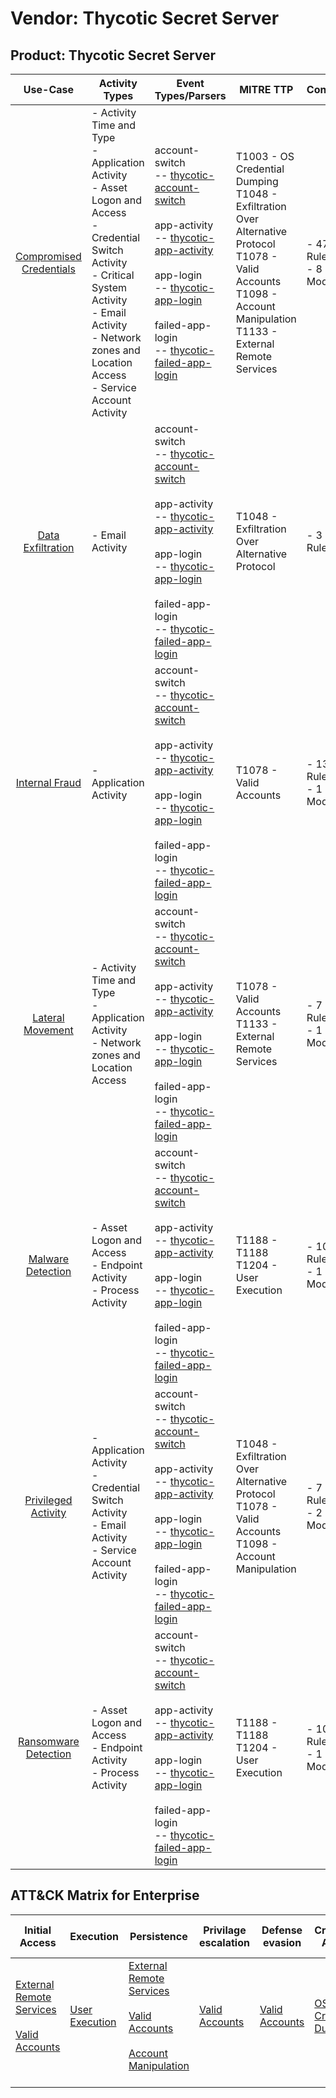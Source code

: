Vendor: Thycotic Secret Server
==============================
Product: Thycotic Secret Server
-------------------------------
|                                 Use-Case                                  | Activity Types                                                                                                                                                                                                                         | Event Types/Parsers                                                                                                                                                                                                                                                                                                                                                                                                               | MITRE TTP                                                                                                                                                                         | Content                    |
|:-------------------------------------------------------------------------:| -------------------------------------------------------------------------------------------------------------------------------------------------------------------------------------------------------------------------------------- | --------------------------------------------------------------------------------------------------------------------------------------------------------------------------------------------------------------------------------------------------------------------------------------------------------------------------------------------------------------------------------------------------------------------------------- | --------------------------------------------------------------------------------------------------------------------------------------------------------------------------------- | -------------------------- |
| [Compromised Credentials](../UseCases/usecase_compromised_credentials.md) | - Activity Time  and Type<br>- Application Activity<br>- Asset Logon and Access<br>- Credential Switch Activity<br>- Critical System Activity<br>- Email Activity<br>- Network zones and Location Access<br>- Service Account Activity |  account-switch<br> -- [thycotic-account-switch](../Parsers/parserContent_thycotic-account-switch.md)<br><br> app-activity<br> -- [thycotic-app-activity](../Parsers/parserContent_thycotic-app-activity.md)<br><br> app-login<br> -- [thycotic-app-login](../Parsers/parserContent_thycotic-app-login.md)<br><br> failed-app-login<br> -- [thycotic-failed-app-login](../Parsers/parserContent_thycotic-failed-app-login.md)<br> | T1003 - OS Credential Dumping<br>T1048 - Exfiltration Over Alternative Protocol<br>T1078 - Valid Accounts<br>T1098 - Account Manipulation<br>T1133 - External Remote Services<br> |  - 47 Rules<br> - 8 Models |
|       [Data Exfiltration](../UseCases/usecase_data_exfiltration.md)       | - Email Activity                                                                                                                                                                                                                       |  account-switch<br> -- [thycotic-account-switch](../Parsers/parserContent_thycotic-account-switch.md)<br><br> app-activity<br> -- [thycotic-app-activity](../Parsers/parserContent_thycotic-app-activity.md)<br><br> app-login<br> -- [thycotic-app-login](../Parsers/parserContent_thycotic-app-login.md)<br><br> failed-app-login<br> -- [thycotic-failed-app-login](../Parsers/parserContent_thycotic-failed-app-login.md)<br> | T1048 - Exfiltration Over Alternative Protocol<br>                                                                                                                                |  - 3 Rules<br>             |
|          [Internal Fraud](../UseCases/usecase_internal_fraud.md)          | - Application Activity                                                                                                                                                                                                                 |  account-switch<br> -- [thycotic-account-switch](../Parsers/parserContent_thycotic-account-switch.md)<br><br> app-activity<br> -- [thycotic-app-activity](../Parsers/parserContent_thycotic-app-activity.md)<br><br> app-login<br> -- [thycotic-app-login](../Parsers/parserContent_thycotic-app-login.md)<br><br> failed-app-login<br> -- [thycotic-failed-app-login](../Parsers/parserContent_thycotic-failed-app-login.md)<br> | T1078 - Valid Accounts<br>                                                                                                                                                        |  - 13 Rules<br> - 1 Models |
|        [Lateral Movement](../UseCases/usecase_lateral_movement.md)        | - Activity Time  and Type<br>- Application Activity<br>- Network zones and Location Access                                                                                                                                             |  account-switch<br> -- [thycotic-account-switch](../Parsers/parserContent_thycotic-account-switch.md)<br><br> app-activity<br> -- [thycotic-app-activity](../Parsers/parserContent_thycotic-app-activity.md)<br><br> app-login<br> -- [thycotic-app-login](../Parsers/parserContent_thycotic-app-login.md)<br><br> failed-app-login<br> -- [thycotic-failed-app-login](../Parsers/parserContent_thycotic-failed-app-login.md)<br> | T1078 - Valid Accounts<br>T1133 - External Remote Services<br>                                                                                                                    |  - 7 Rules<br> - 1 Models  |
|       [Malware Detection](../UseCases/usecase_malware_detection.md)       | - Asset Logon and Access<br>- Endpoint Activity<br>- Process Activity                                                                                                                                                                  |  account-switch<br> -- [thycotic-account-switch](../Parsers/parserContent_thycotic-account-switch.md)<br><br> app-activity<br> -- [thycotic-app-activity](../Parsers/parserContent_thycotic-app-activity.md)<br><br> app-login<br> -- [thycotic-app-login](../Parsers/parserContent_thycotic-app-login.md)<br><br> failed-app-login<br> -- [thycotic-failed-app-login](../Parsers/parserContent_thycotic-failed-app-login.md)<br> | T1188 - T1188<br>T1204 - User Execution<br>                                                                                                                                       |  - 10 Rules<br> - 1 Models |
|     [Privileged Activity](../UseCases/usecase_privileged_activity.md)     | - Application Activity<br>- Credential Switch Activity<br>- Email Activity<br>- Service Account Activity                                                                                                                               |  account-switch<br> -- [thycotic-account-switch](../Parsers/parserContent_thycotic-account-switch.md)<br><br> app-activity<br> -- [thycotic-app-activity](../Parsers/parserContent_thycotic-app-activity.md)<br><br> app-login<br> -- [thycotic-app-login](../Parsers/parserContent_thycotic-app-login.md)<br><br> failed-app-login<br> -- [thycotic-failed-app-login](../Parsers/parserContent_thycotic-failed-app-login.md)<br> | T1048 - Exfiltration Over Alternative Protocol<br>T1078 - Valid Accounts<br>T1098 - Account Manipulation<br>                                                                      |  - 7 Rules<br> - 2 Models  |
|    [Ransomware Detection](../UseCases/usecase_ransomware_detection.md)    | - Asset Logon and Access<br>- Endpoint Activity<br>- Process Activity                                                                                                                                                                  |  account-switch<br> -- [thycotic-account-switch](../Parsers/parserContent_thycotic-account-switch.md)<br><br> app-activity<br> -- [thycotic-app-activity](../Parsers/parserContent_thycotic-app-activity.md)<br><br> app-login<br> -- [thycotic-app-login](../Parsers/parserContent_thycotic-app-login.md)<br><br> failed-app-login<br> -- [thycotic-failed-app-login](../Parsers/parserContent_thycotic-failed-app-login.md)<br> | T1188 - T1188<br>T1204 - User Execution<br>                                                                                                                                       |  - 10 Rules<br> - 1 Models |

ATT&CK Matrix for Enterprise
----------------------------
| Initial Access                                                                                                                                   | Execution                                                           | Persistence                                                                                                                                                                                                               | Privilage escalation                                                | Defense evasion                                                     | Credential Access                                                          | Discovery | Lateral Movement | Collection | Command and Control | Exfiltration                                                                                | Impact |
| ------------------------------------------------------------------------------------------------------------------------------------------------ | ------------------------------------------------------------------- | ------------------------------------------------------------------------------------------------------------------------------------------------------------------------------------------------------------------------- | ------------------------------------------------------------------- | ------------------------------------------------------------------- | -------------------------------------------------------------------------- | --------- | ---------------- | ---------- | ------------------- | ------------------------------------------------------------------------------------------- | ------ |
| [External Remote Services](https://attack.mitre.org/techniques/T1133)<br><br>[Valid Accounts](https://attack.mitre.org/techniques/T1078)<br><br> | [User Execution](https://attack.mitre.org/techniques/T1204)<br><br> | [External Remote Services](https://attack.mitre.org/techniques/T1133)<br><br>[Valid Accounts](https://attack.mitre.org/techniques/T1078)<br><br>[Account Manipulation](https://attack.mitre.org/techniques/T1098)<br><br> | [Valid Accounts](https://attack.mitre.org/techniques/T1078)<br><br> | [Valid Accounts](https://attack.mitre.org/techniques/T1078)<br><br> | [OS Credential Dumping](https://attack.mitre.org/techniques/T1003)<br><br> |           |                  |            |                     | [Exfiltration Over Alternative Protocol](https://attack.mitre.org/techniques/T1048)<br><br> |        |